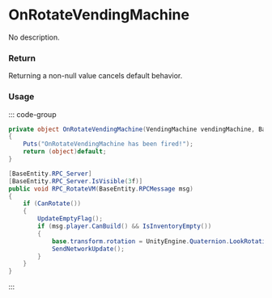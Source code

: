 # OnRotateVendingMachine
<Badge type="info" text="Vending"/>[<Badge type="danger" text="Carbon Compatible"/>](https://github.com/CarbonCommunity/Carbon)[<Badge type="warning" text="Oxide Compatible"/>](https://github.com/OxideMod/Oxide.Rust)
No description.
### Return
Returning a non-null value cancels default behavior.

### Usage
::: code-group
```csharp [Example]
private object OnRotateVendingMachine(VendingMachine vendingMachine, BasePlayer player)
{
	Puts("OnRotateVendingMachine has been fired!");
	return (object)default;
}
```
```csharp [Source — Assembly-CSharp @ VendingMachine]
[BaseEntity.RPC_Server]
[BaseEntity.RPC_Server.IsVisible(3f)]
public void RPC_RotateVM(BaseEntity.RPCMessage msg)
{
	if (CanRotate())
	{
		UpdateEmptyFlag();
		if (msg.player.CanBuild() && IsInventoryEmpty())
		{
			base.transform.rotation = UnityEngine.Quaternion.LookRotation(-base.transform.forward, base.transform.up);
			SendNetworkUpdate();
		}
	}
}

```
:::
